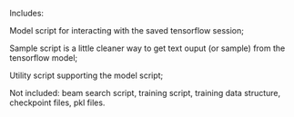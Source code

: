 Includes:

Model script for interacting with the saved tensorflow session;

Sample script is a little cleaner way to get text ouput (or sample) from the tensorflow model;

Utility script supporting the model script;


Not included: beam search script, training script, training data structure, checkpoint files, pkl files.
